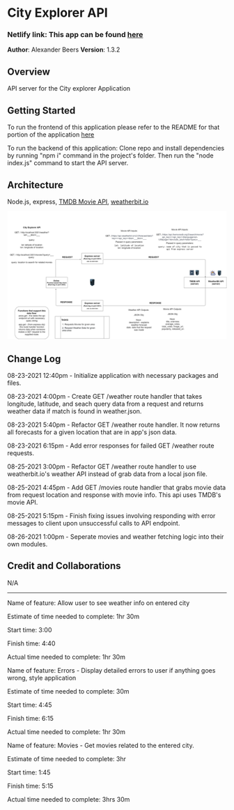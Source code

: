 # City Explorer API

### Netlify link: This app can be found [here](https://nervous-mclean-43f026.netlify.app/)

**Author**: Alexander Beers
**Version**: 1.3.2

## Overview
API server for the City explorer Application

## Getting Started
To run the frontend of this application please refer to the README for that portion of the application [here](https://github.com/Beers15/City-explorer/blob/main/README.md)

To run the backend of this application: Clone repo and install dependencies by running "npm i" command in the project's folder. Then run the "node index.js" command to start the API server.  

## Architecture

Node.js, express, [TMDB Movie API](https://developers.themoviedb.org/3/getting-started/introduction), [weatherbit.io](https://www.weatherbit.io/)

![Data Flow Diagram](City-explorer-api-dataflow.jpg)

## Change Log
08-23-2021 12:40pm - Initialize application with necessary packages and files.

08-23-2021 4:00pm - Create GET /weather route handler that takes longitude, latitude, and seach query data from a request and returns weather data if match is found in weather.json.

08-23-2021 5:40pm - Refactor GET /weather route handler. It now returns all forecasts for a given location that are in app's json data.

08-23-2021 6:15pm - Add error responses for failed GET /weather route requests.

08-25-2021 3:00pm - Refactor GET /weather route handler to use weatherbit.io's weather API instead of grab data from a local json file.

08-25-2021 4:45pm - Add GET /movies route handler that grabs movie data from request location and response with movie info. This api uses TMDB's movie API.

08-25-2021 5:15pm - Finish fixing issues involving responding with error messages to client upon unsuccessful calls to API endpoint.

08-26-2021 1:00pm - Seperate movies and weather fetching logic into their own modules.

## Credit and Collaborations
N/A

----------

Name of feature: Allow user to see weather info on entered city

Estimate of time needed to complete: 1hr 30m

Start time: 3:00

Finish time: 4:40

Actual time needed to complete: 1hr 30m

Name of feature: Errors - Display detailed errors to user if anything goes wrong, style application

Estimate of time needed to complete: 30m

Start time: 4:45

Finish time: 6:15

Actual time needed to complete: 1hr 30m

Name of feature: Movies - Get movies related to the entered city.

Estimate of time needed to complete: 3hr

Start time: 1:45

Finish time: 5:15

Actual time needed to complete: 3hrs 30m
